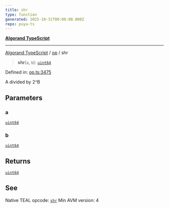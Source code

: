 ```yaml
---
title: shr
type: function
generated: 2025-10-31T00:00:00.000Z
repo: puya-ts
---
```


[**Algorand TypeScript**](docs/_md/README)

---

[Algorand TypeScript](docs/_md/modules) / [op](/reference/algorand-typescript/api/op/readme/) / shr

> **shr**(`a`, `b`): [`uint64`](/reference/algorand-typescript/api/index/type-aliases/uint64/)

Defined in: [op.ts:3475](https://github.com/algorandfoundation/puya-ts/blob/main/packages/algo-ts/src/op.ts#L3475)

A divided by 2^B

## Parameters

### a

[`uint64`](/reference/algorand-typescript/api/index/type-aliases/uint64/)

### b

[`uint64`](/reference/algorand-typescript/api/index/type-aliases/uint64/)

## Returns

[`uint64`](/reference/algorand-typescript/api/index/type-aliases/uint64/)

## See

Native TEAL opcode: [`shr`](https://dev.algorand.co/reference/algorand-teal/opcodes#shr)
Min AVM version: 4
